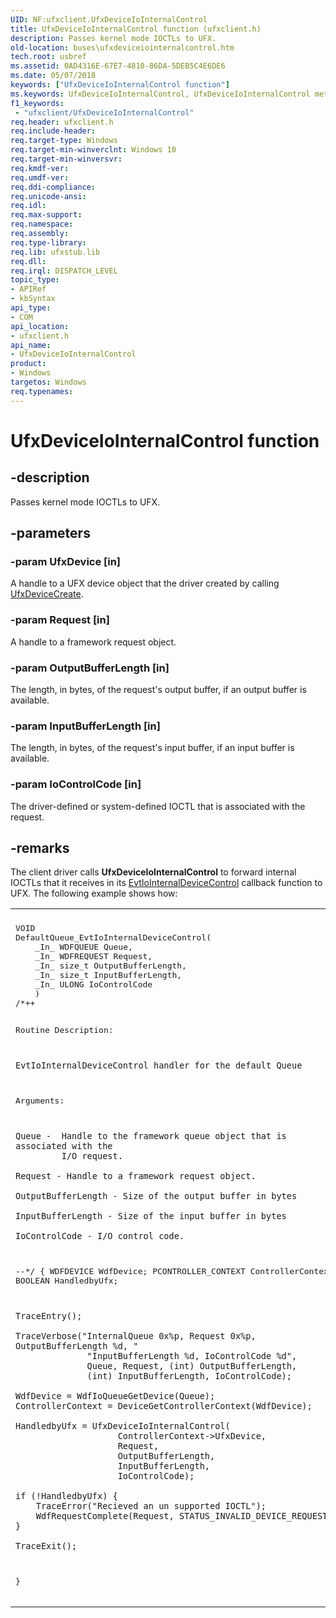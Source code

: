 ```yaml
---
UID: NF:ufxclient.UfxDeviceIoInternalControl
title: UfxDeviceIoInternalControl function (ufxclient.h)
description: Passes kernel mode IOCTLs to UFX.
old-location: buses\ufxdeviceiointernalcontrol.htm
tech.root: usbref
ms.assetid: 0AD4316E-67E7-4810-86DA-5DEB5C4E6DE6
ms.date: 05/07/2018
keywords: ["UfxDeviceIoInternalControl function"]
ms.keywords: UfxDeviceIoInternalControl, UfxDeviceIoInternalControl method [Buses], buses.ufxdeviceiointernalcontrol, ufxclient/UfxDeviceIoInternalControl
f1_keywords:
 - "ufxclient/UfxDeviceIoInternalControl"
req.header: ufxclient.h
req.include-header: 
req.target-type: Windows
req.target-min-winverclnt: Windows 10
req.target-min-winversvr: 
req.kmdf-ver: 
req.umdf-ver: 
req.ddi-compliance: 
req.unicode-ansi: 
req.idl: 
req.max-support: 
req.namespace: 
req.assembly: 
req.type-library: 
req.lib: ufxstub.lib
req.dll: 
req.irql: DISPATCH_LEVEL
topic_type:
- APIRef
- kbSyntax
api_type:
- COM
api_location:
- ufxclient.h
api_name:
- UfxDeviceIoInternalControl
product:
- Windows
targetos: Windows
req.typenames: 
---
```


# UfxDeviceIoInternalControl function


## -description


Passes kernel mode IOCTLs to UFX.


## -parameters




### -param UfxDevice [in]

A handle to a UFX device object that the driver created by calling <a href="https://docs.microsoft.com/windows-hardware/drivers/ddi/ufxclient/nf-ufxclient-ufxdevicecreate">UfxDeviceCreate</a>.


### -param Request [in]

A handle to a framework request object.


### -param OutputBufferLength [in]

The length, in bytes, of the request's output buffer, if an output buffer is available.


### -param InputBufferLength [in]

The length, in bytes, of the request's input buffer, if an input buffer is available.


### -param IoControlCode [in]

The driver-defined or system-defined IOCTL that is associated with the request.


## -remarks



The client driver calls <b>UfxDeviceIoInternalControl</b> to forward internal IOCTLs that it receives in its <a href="https://docs.microsoft.com/windows-hardware/drivers/ddi/wdfio/nc-wdfio-evt_wdf_io_queue_io_internal_device_control">EvtIoInternalDeviceControl</a> callback function to UFX.  The following example shows how:

<div class="code"><span codelanguage=""><table>
<tr>
<th></th>
</tr>
<tr>
<td>
<pre>VOID
DefaultQueue_EvtIoInternalDeviceControl(
    _In_ WDFQUEUE Queue,
    _In_ WDFREQUEST Request,
    _In_ size_t OutputBufferLength,
    _In_ size_t InputBufferLength,
    _In_ ULONG IoControlCode
    )
/*++

Routine Description:

    EvtIoInternalDeviceControl handler for the default Queue

Arguments:

    Queue -  Handle to the framework queue object that is associated with the
             I/O request.

    Request - Handle to a framework request object.

    OutputBufferLength - Size of the output buffer in bytes

    InputBufferLength - Size of the input buffer in bytes

    IoControlCode - I/O control code.

--*/
{
    WDFDEVICE WdfDevice;
    PCONTROLLER_CONTEXT ControllerContext;
    BOOLEAN HandledbyUfx;   

    TraceEntry();

    TraceVerbose("InternalQueue 0x%p, Request 0x%p, OutputBufferLength %d, "
                  "InputBufferLength %d, IoControlCode %d",
                  Queue, Request, (int) OutputBufferLength, 
                  (int) InputBufferLength, IoControlCode);
    
    WdfDevice = WdfIoQueueGetDevice(Queue);
    ControllerContext = DeviceGetControllerContext(WdfDevice);

    HandledbyUfx = UfxDeviceIoInternalControl(
                        ControllerContext->UfxDevice,
                        Request,
                        OutputBufferLength,
                        InputBufferLength,
                        IoControlCode);

    if (!HandledbyUfx) {
        TraceError("Recieved an un supported IOCTL");
        WdfRequestComplete(Request, STATUS_INVALID_DEVICE_REQUEST);
    }

    TraceExit();
}
</pre>
</td>
</tr>
</table></span></div>


